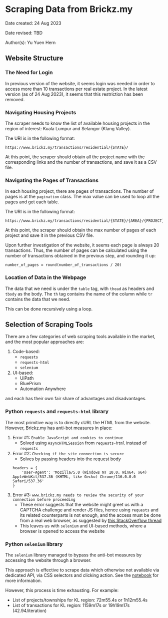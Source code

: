 # Scraping Data from Brickz.my

Date created: 24 Aug 2023

Date revised: TBD

Author(s): Yu Yuen Hern

## Website Structure
### The Need for Login
In previous version of the website, it seems login was needed in order to access more than 10 transactions per real estate project. In the latest version (as of 24 Aug 2023), it seems that this restriction has been removed.

### Navigating Housing Projects
The scraper needs to know the list of available housing projects in the region of interest: Kuala Lumpur and Selangor (Klang Valley).

The URI is in the following format:
```
https://www.brickz.my/transactions/residential/{STATE}/
```
At this point, the scraper should obtain all the project name with the corresponding links and the number of transactions, and save it as a CSV file.

### Navigating the Pages of Transactions
In each housing project, there are pages of transactions. The number of pages is at the `pagination` class. The max value can be used to loop all the pages and get each table.

The URI is in the following format:
```
https://www.brickz.my/transactions/residential/{STATE}/{AREA}/{PROJECT}/{TYPE}/page/1/
```
At this point, the scraper should obtain the max number of pages of each project and save it in the previous CSV file.

Upon further investigation of the website, it seems each page is always 20 transactions. Thus, the number of pages can be calculated using the number of transactions obtained in the previous step, and rounding it up:
```
number_of_pages = round(number_of_transactions / 20)
```

### Location of Data in the Webpage
The data that we need is under the `table` tag, with `thead` as headers and `tbody` as the body. The `th` tag contains the name of the column while `tr` contains the data that we need.

This can be done recursively using a loop.

## Selection of Scraping Tools
There are a few categories of web scraping tools available in the market, and the most popular approaches are:
1. Code-based:
    - `requests`
    - `requests-html`
    - `selenium`
2. UI-based:
    - UiPath
    - BluePrism
    - Automation Anywhere

and each has their own fair share of advantages and disadvantages.

### Python `requests` and `requests-html` library
The most primitive way is to directly cURL the HTML from the website. However, Brickz.my has anti-bot measures in place:
1. Error #1: `Enable JavaScript and cookies to continue`
    - Solved using `AsyncHTMLSession` from `requests-html` instead of `requests`
2. Error #2: `Checking if the site connection is secure`
    - Solves by passing headers into the request body
    ```
    headers = {
        'User-Agent': 'Mozilla/5.0 (Windows NT 10.0; Win64; x64) AppleWebKit/537.36 (KHTML, like Gecko) Chrome/116.0.0.0 Safari/537.36'
    }
    ```
3. Error #3: `www.brickz.my needs to review the security of your connection before proceeding`
    - These error suggests that the website might greet us with a CAPTCHA challenge and render JS files, hence using `requests` and its related counterparts is not enough, and the access must be done from a real web browser, as suggested by [this StackOverflow thread](https://stackoverflow.com/questions/74022759/site-restricting-access-to-web-scraper)
    - This leaves us with `selenium` and UI-based methods, where a browser is opened to access the website

### Python `selenium` library
The `selenium` library managed to bypass the anti-bot measures by accessing the website through a browser.

This approach is effective to scrape data which otherwise not available via dedicated API, via CSS selectors and clicking action. See the [notebook](/scraper/Scraping%20Brickz.ipynb) for more information.

However, this process is time exhausting. For example:
- List of projects/townships for KL region: 72m55.4s or 1h12m55.4s
- List of transactions for KL region: 1159m17s or 19h19m17s (42.94/iteration)
